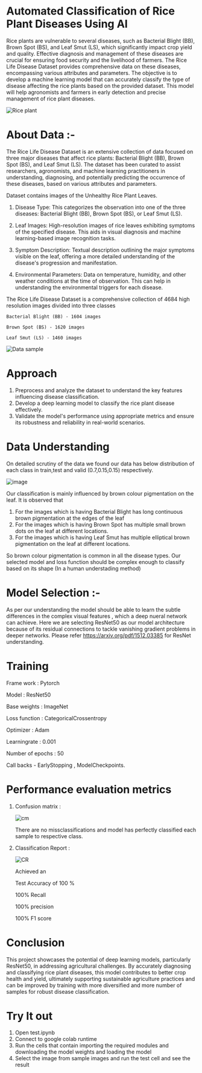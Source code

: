 # Automated Classification of Rice Plant Diseases Using AI

Rice plants are vulnerable to several diseases, such as Bacterial Blight (BB), Brown Spot (BS), and Leaf Smut (LS), which significantly impact crop yield and quality. Effective diagnosis and management of these diseases are crucial for ensuring food security and the livelihood of farmers. The Rice Life Disease Dataset provides comprehensive data on these diseases, encompassing various attributes and parameters. The objective is to develop a machine learning model that can accurately classify the type of disease affecting the rice plants based on the provided dataset. This model will help agronomists and farmers in early detection and precise management of rice plant diseases.

![Rice plant](https://github.com/saivarshitnune/Rice-plant-disease-classification/assets/121888709/6e5bfb8f-5bf8-4e3d-831b-341c64bcb5e4)


# About Data :-
The Rice Life Disease Dataset is an extensive collection of data focused on three major diseases that affect rice plants: Bacterial Blight (BB), Brown Spot (BS), and Leaf Smut (LS). The dataset has been curated to assist researchers, agronomists, and machine learning practitioners in understanding, diagnosing, and potentially predicting the occurrence of these diseases, based on various attributes and parameters.

 Dataset contains images of the Unhealthy Rice Plant Leaves.

1. Disease Type: This categorizes the observation into one of the three diseases: Bacterial Blight (BB), Brown Spot (BS), or Leaf Smut (LS).

2. Leaf Images: High-resolution images of rice leaves exhibiting symptoms of the specified disease. This aids in visual diagnosis and machine learning-based image recognition tasks.

3. Symptom Description: Textual description outlining the major symptoms visible on the leaf, offering a more detailed understanding of the disease's progression and manifestation.

4. Environmental Parameters: Data on temperature, humidity, and other weather conditions at the time of observation. This can help in understanding the environmental triggers for each disease.

The Rice Life Disease Dataset is a comprehensive collection of 4684 high resolution images divided into three classes

    Bacterial Blight (BB) - 1604 images

    Brown Spot (BS) - 1620 images

    Leaf Smut (LS) - 1460 images 

![Data sample](https://github.com/saivarshitnune/Rice-plant-disease-classification/assets/121888709/5e0b9773-69b5-4ae2-9739-23f921a5a54b)

# Approach 
1. Preprocess and analyze the dataset to understand the key features influencing disease classification.
2. Develop a deep learning model to classify the rice plant disease effectively.
3. Validate the model's performance using appropriate metrics and ensure its robustness and reliability in real-world scenarios.

# Data Understanding 
On detailed scrutiny of the data we found our data has below distribution of each class in train,test and valid (0.7,0.15,0.15) respectively.

![image](https://github.com/saivarshitnune/Rice-plant-disease-classification/assets/121888709/805989f7-6673-4443-a666-b625e035e92c)




    



Our classification is mainly influenced by brown colour pigmentation on the leaf. It is observed that
1. For the images which is having Bacterial Blight has long continuous brown pigmentation at the edges of the leaf
2. For the images which is having Brown Spot has multiple small brown dots on the leaf at different locations.
3. For the images which is having Leaf Smut has multiple elliptical brown pigmentation on the leaf at different locations.

So brown colour pigmentation is common in all the disease types. Our selected model and loss function should be complex enough to classify based on its shape (In a human understading method)

# Model Selection :-
 As per our understanding the model should be able to learn the subtle differences in the complex visual features , which a deep nueral network can achieve.
 Here we are selecting ResNet50 as our model architecture because of its residual connections to tackle vanishing gradient problems in deeper networks.
 Please refer https://arxiv.org/pdf/1512.03385 for ResNet understanding.

# Training
  Frame work : Pytorch
  
  Model : ResNet50
  
  Base weights : ImageNet 
  
  Loss function : CategoricalCrossentropy
  
  Optimizer : Adam
  
  Learningrate : 0.001
  
  Number of epochs : 50
  
  Call backs - EarlyStopping , ModelCheckpoints.
  
# Performance evaluation metrics
 1. Confusion matrix :
    
      ![cm](https://github.com/saivarshitnune/Rice-plant-disease-classification/assets/121888709/77c1363f-997a-4307-99c4-9ffd642e45c9)
    
      There are no missclassifications and model has perfectly classified each sample to respective class.
    
2. Classification Report :

   ![CR](https://github.com/saivarshitnune/Rice-plant-disease-classification/assets/121888709/fd354225-c51a-435f-8f2e-0e23443f00a4)
   
   Achieved an
   
   Test Accuracy of 100 %
   
   100% Recall
    
   100% precision
   
   100% F1 score

 # Conclusion 
 This project showcases the potential of deep learning models, particularly ResNet50, in addressing agricultural challenges. By accurately diagnosing and classifying rice plant diseases, this model contributes to better crop health and yield, ultimately supporting sustainable agriculture practices and can be improved by training with more diversified and more number of samples for robust disease classification.

 # Try It out 
  1. Open test.ipynb
  2. Connect to google colab runtime
  3. Run the cells that contain importing the required modules and downloading the model weights and loading the model 
  4. Select the image from sample images and run the test cell and see the result






     
